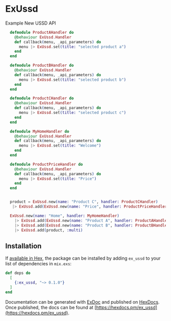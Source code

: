 # ExUssd

Example New USSD API

```elixir
  defmodule ProductAHandler do
    @behaviour ExUssd.Handler
    def callback(menu, _api_parameters) do
      menu |> ExUssd.set(title: "selected product a")
    end
  end

  defmodule ProductBHandler do
    @behaviour ExUssd.Handler
    def callback(menu, _api_parameters) do
      menu |> ExUssd.set(title: "selected product b")
    end
  end

  defmodule ProductCHandler do
    @behaviour ExUssd.Handler
    def callback(menu, _api_parameters) do
      menu |> ExUssd.set(title: "selected product c")
    end
  end

  defmodule MyHomeHandler do
    @behaviour ExUssd.Handler
    def callback(menu, _api_parameters) do
      menu |> ExUssd.set(title: "Welcome")
    end
  end

  defmodule ProductPriceHandler do
    @behaviour ExUssd.Handler
    def callback(menu, _api_parameters) do
      menu |> ExUssd.set(title: "Price")
    end
  end


  product = ExUssd.new(name: "Product C", handler: ProductCHandler)
   |> ExUssd.add(ExUssd.new(name: "Price", handler: ProductPriceHandler), :single)

  ExUssd.new(name: "Home", handler: MyHomeHandler)
    |> ExUssd.add(ExUssd.new(name: "Product A", handler: ProductAHandler), :multi)
    |> ExUssd.add(ExUssd.new(name: "Product B", handler: ProductBHandler), :multi)
    |> ExUssd.add(product, :multi)
```

## Installation

If [available in Hex](https://hex.pm/docs/publish), the package can be installed
by adding `ex_ussd` to your list of dependencies in `mix.exs`:

```elixir
def deps do
  [
    {:ex_ussd, "~> 0.1.0"}
  ]
end
```

Documentation can be generated with [ExDoc](https://github.com/elixir-lang/ex_doc)
and published on [HexDocs](https://hexdocs.pm). Once published, the docs can
be found at [https://hexdocs.pm/ex_ussd](https://hexdocs.pm/ex_ussd).

